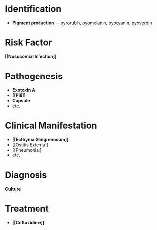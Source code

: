 # Identification
- **Pigment production** -- pyrorubin, pyomelanin, pyocyanin, pyoverdin

# Risk Factor
**[[Nosocomial Infection]]**

# Pathogenesis
- **Exotoxin A**
- **[[Pili]]**
- **Capsule**
- etc.

# Clinical Manifestation
- **[[Ecthyma Gangrenosum]]**
- [[Ostitis Externa]]
- [[Pneumonia]]
- etc.

# Diagnosis
**Culture**

# Treatment
- **[[Ceftazidime]]**